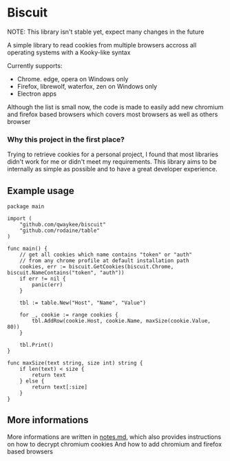 # Biscuit

NOTE: This library isn't stable yet, expect many changes in the future

A simple library to read cookies from multiple browsers accross all operating systems with a Kooky-like syntax

Currently supports:
- Chrome. edge, opera on Windows only
- Firefox, librewolf, waterfox, zen on Windows only
- Electron apps

Although the list is small now, the code is made to easily add new chromium and firefox based browsers which covers most browsers as well as others browser

### Why this project in the first place?

Trying to retrieve cookies for a personal project, I found that most libraries didn't work for me or didn't meet my requirements.
This library aims to be internally as simple as possible and to have a great developer experience.

## Example usage

```golang
package main

import (
	"github.com/qwaykee/biscuit"
	"github.com/rodaine/table"
)

func main() {
	// get all cookies which name contains "token" or "auth"
	// from any chrome profile at default installation path
	cookies, err := biscuit.GetCookies(biscuit.Chrome, biscuit.NameContains("token", "auth"))
	if err != nil {
		panic(err)
	}

	tbl := table.New("Host", "Name", "Value")

	for _, cookie := range cookies {
		tbl.AddRow(cookie.Host, cookie.Name, maxSize(cookie.Value, 80))
	}

	tbl.Print()
}

func maxSize(text string, size int) string {
	if len(text) < size {
		return text
	} else {
		return text[:size]
	}
}
```

## More informations

More informations are written in [notes.md](notes.md), which also provides instructions on how to decrypt chromium cookies
And how to add chromium and firefox based browsers
